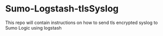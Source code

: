 # Sumo-Logstash-tlsSyslog
This repo will contain instructions on how to send tls encrypted syslog to Sumo Logic using logstash
